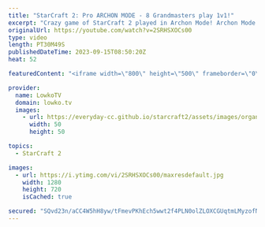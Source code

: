 ```yaml
---
title: "StarCraft 2: Pro ARCHON MODE - 8 Grandmasters play 1v1!"
excerpt: "Crazy game of StarCraft 2 played in Archon Mode! Archon Mode allows multiple players to play at the same time and in this match we Lambo, Elazer and Spirit playing Zerg and HeroMarine, Creed, CuKu, BattleB and iba controlling the Terran. have Support my work: https://patreon.com/lowkotv Lowko Merch:"
originalUrl: https://youtube.com/watch?v=2SRHSXOCs00
type: video
length: PT30M49S
publishedDateTime: 2023-09-15T08:50:20Z
heat: 52

featuredContent: "<iframe width=\"800\" height=\"500\" frameborder=\"0\" src=\"https://www.youtube.com/embed/2SRHSXOCs00\" allow=\"accelerometer; autoplay; encrypted-media; gyroscope; picture-in-picture\" allowfullscreen></iframe>"

provider:
  name: LowkoTV
  domain: lowko.tv
  images:
    - url: https://everyday-cc.github.io/starcraft2/assets/images/organizations/lowko.tv-50x50.jpg
      width: 50
      height: 50

topics:
  - StarCraft 2

images:
  - url: https://i.ytimg.com/vi/2SRHSXOCs00/maxresdefault.jpg
    width: 1280
    height: 720
    isCached: true

secured: "SQvd23n/aCC4W5hH8yw/tFmevPKhEch5wwt2f4PLN0olZLOXCGUqtmLMyzofN9RMeauLd/LSTZYlpHto4gvi4noZ4s2QXNE/UIB8MGjoKIvztL0aEr+rCGGIwxZpbUSv3kwZKWtc+W5oyxxMOPCrtPlBS13JHBfwB8EthJa5MpEOdpORfcEiXQzuyLKlQc7epsrhG4rwAvVSRtE2WU3+MB8Pmb5MvSFKgf0D4Bhda2NhmSevUWe+YBrYZhzFUMMHWXnHb5oKvYRutNHxDBnTKaQ5PlKqMmQ0uqoRhf2D4BRz48QCBOmlpOQPOzBqedxn+oBPpZBUQ5tAup/c9RBjkBFw8pz6CIZpL+Tun+iOXfKZG0XuqUhE0nUKQmMlyo4Up1ArLt+TCI+nyS7EymnbT/r3LLRqoo5Vj4otOgiVyto=;2na9KDQ9H3vxlDft7iwLXQ=="
---
```


